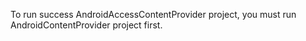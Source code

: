 To run success AndroidAccessContentProvider project, you must run AndroidContentProvider project first.
